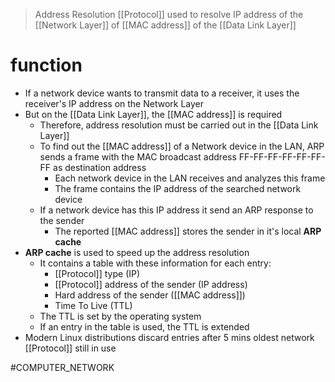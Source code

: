 > Address Resolution [[Protocol]] 
> used to resolve IP address of the [[Network Layer]] of [[MAC address]] of the [[Data Link Layer]]
# function
* If a network device wants to transmit data to a receiver, it uses the receiver's IP address on the Network Layer
* But on the [[Data Link Layer]], the [[MAC address]] is required
	* Therefore, address resolution must be carried out in the [[Data Link Layer]]
	* To find out the [[MAC address]] of a Network device in the LAN, ARP sends a frame with the MAC broadcast address FF-FF-FF-FF-FF-FF-FF as destination address
		* Each network device in the LAN receives and analyzes this frame
		* The frame contains the IP address of the searched network device
	* If a network device has this IP address it send an ARP response to the sender
		* The reported [[MAC address]] stores the sender in it's local **ARP cache**
* **ARP cache** is used to speed up the address resolution
	* It contains a table with these information for each entry:
		* [[Protocol]] type (IP)
		* [[Protocol]] address of the sender (IP address)
		* Hard address of the sender ([[MAC address]])
		* Time To Live (TTL)
	* The TTL is set by the operating system
	* If an entry in the table is used, the TTL is extended
* Modern Linux distributions discard entries after 5 mins
oldest network [[Protocol]] still in use

#COMPUTER_NETWORK 